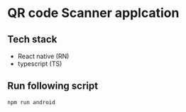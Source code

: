 # QR code Scanner applcation

## Tech stack

- React native (RN)
- typescript (TS)

## Run following script

```
npm run android
```
